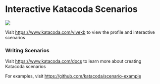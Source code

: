 # Interactive Katacoda Scenarios

[![](http://shields.katacoda.com/katacoda/vivekb/count.svg)](https://www.katacoda.com/vivekb "Get your profile on Katacoda.com")

Visit https://www.katacoda.com/vivekb to view the profile and interactive scenarios

### Writing Scenarios
Visit https://www.katacoda.com/docs to learn more about creating Katacoda scenarios

For examples, visit https://github.com/katacoda/scenario-example

